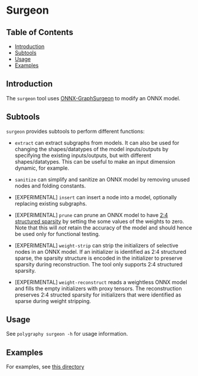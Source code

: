 # Surgeon

## Table of Contents

- [Introduction](#introduction)
- [Subtools](#subtools)
- [Usage](#usage)
- [Examples](#examples)


## Introduction

The `surgeon` tool uses [ONNX-GraphSurgeon](https://github.com/NVIDIA/TensorRT/tree/main/tools/onnx-graphsurgeon)
to modify an ONNX model.


## Subtools

`surgeon` provides subtools to perform different functions:

- `extract` can extract subgraphs from models. It can also be used for changing the shapes/datatypes of the
    model inputs/outputs by specifying the existing inputs/outputs, but with different shapes/datatypes. This
    can be useful to make an input dimension dynamic, for example.

- `sanitize` can simplify and sanitize an ONNX model by removing unused nodes and folding constants.

- [EXPERIMENTAL] `insert` can insert a node into a model, optionally replacing existing subgraphs.

- [EXPERIMENTAL] `prune` can prune an ONNX model to have [2:4 structured sparsity](https://developer.nvidia.com/blog/accelerating-inference-with-sparsity-using-ampere-and-tensorrt/) by setting the some values of the weights to zero. Note that this will *not* retain the accuracy of the model and should hence be used only for functional testing.

- [EXPERIMENTAL] `weight-strip` can strip the initializers of selective nodes in an ONNX model. If an initializer is identified as 2:4 structured sparse, the sparsity structure is encoded in the initializer to preserve sparsity during reconstruction. The tool only supports 2:4 structured sparsity.

- [EXPERIMENTAL] `weight-reconstruct` reads a weightless ONNX model and fills the empty initializers with proxy tensors. The reconstruction preserves 2:4 structed sparsity for initializers that were identified as sparse during weight stripping.

## Usage

See `polygraphy surgeon -h` for usage information.


## Examples

For examples, see [this directory](../../../examples/cli/surgeon)
